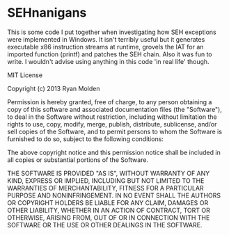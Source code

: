 SEHnanigans
===========

This is some code I put together when investigating how SEH exceptions were implemented in Windows. It isn't terribly useful but it generates executable x86 instruction streams at runtime, grovels the IAT for an imported function (printf) and patches the SEH chain. Also it was fun to write. I wouldn't advise using anything in this code 'in real life' though.

MIT License

Copyright (c) 2013 Ryan Molden

Permission is hereby granted, free of charge, to any person obtaining a copy of this software and associated documentation files (the "Software"), to deal in the Software without restriction, including without limitation the rights to use, copy, modify, merge, publish, distribute, sublicense, and/or sell copies of the Software, and to permit persons to whom the Software is furnished to do so, subject to the following conditions:

The above copyright notice and this permission notice shall be included in all copies or substantial portions of the Software.

THE SOFTWARE IS PROVIDED "AS IS", WITHOUT WARRANTY OF ANY KIND, EXPRESS OR IMPLIED, INCLUDING BUT NOT LIMITED TO THE WARRANTIES OF MERCHANTABILITY, FITNESS FOR A PARTICULAR PURPOSE AND NONINFRINGEMENT. IN NO EVENT SHALL THE AUTHORS OR COPYRIGHT HOLDERS BE LIABLE FOR ANY CLAIM, DAMAGES OR OTHER LIABILITY, WHETHER IN AN ACTION OF CONTRACT, TORT OR OTHERWISE, ARISING FROM, OUT OF OR IN CONNECTION WITH THE SOFTWARE OR THE USE OR OTHER DEALINGS IN THE SOFTWARE.